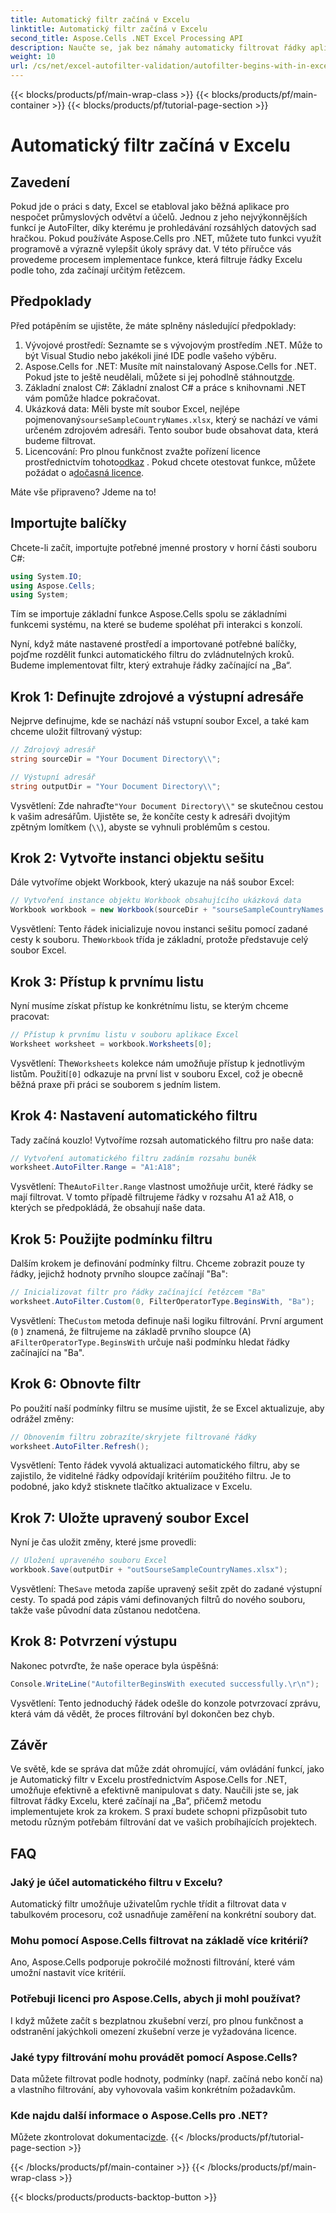 ```yaml
---
title: Automatický filtr začíná v Excelu
linktitle: Automatický filtr začíná v Excelu
second_title: Aspose.Cells .NET Excel Processing API
description: Naučte se, jak bez námahy automaticky filtrovat řádky aplikace Excel pomocí Aspose.Cells v .NET pomocí tohoto podrobného průvodce krok za krokem.
weight: 10
url: /cs/net/excel-autofilter-validation/autofilter-begins-with-in-excel/
---
```


{{< blocks/products/pf/main-wrap-class >}}
{{< blocks/products/pf/main-container >}}
{{< blocks/products/pf/tutorial-page-section >}}

# Automatický filtr začíná v Excelu

## Zavedení

Pokud jde o práci s daty, Excel se etabloval jako běžná aplikace pro nespočet průmyslových odvětví a účelů. Jednou z jeho nejvýkonnějších funkcí je AutoFilter, díky kterému je prohledávání rozsáhlých datových sad hračkou. Pokud používáte Aspose.Cells pro .NET, můžete tuto funkci využít programově a výrazně vylepšit úkoly správy dat. V této příručce vás provedeme procesem implementace funkce, která filtruje řádky Excelu podle toho, zda začínají určitým řetězcem.

## Předpoklady

Před potápěním se ujistěte, že máte splněny následující předpoklady:

1. Vývojové prostředí: Seznamte se s vývojovým prostředím .NET. Může to být Visual Studio nebo jakékoli jiné IDE podle vašeho výběru.
2.  Aspose.Cells for .NET: Musíte mít nainstalovaný Aspose.Cells for .NET. Pokud jste to ještě neudělali, můžete si jej pohodlně stáhnout[zde](https://releases.aspose.com/cells/net/).
3. Základní znalost C#: Základní znalost C# a práce s knihovnami .NET vám pomůže hladce pokračovat.
4.  Ukázková data: Měli byste mít soubor Excel, nejlépe pojmenovaný`sourseSampleCountryNames.xlsx`, který se nachází ve vámi určeném zdrojovém adresáři. Tento soubor bude obsahovat data, která budeme filtrovat.
5.  Licencování: Pro plnou funkčnost zvažte pořízení licence prostřednictvím tohoto[odkaz](https://purchase.aspose.com/buy) . Pokud chcete otestovat funkce, můžete požádat o a[dočasná licence](https://purchase.aspose.com/temporary-license/).

Máte vše připraveno? Jdeme na to!

## Importujte balíčky

Chcete-li začít, importujte potřebné jmenné prostory v horní části souboru C#:

```csharp
using System.IO;
using Aspose.Cells;
using System;
```

Tím se importuje základní funkce Aspose.Cells spolu se základními funkcemi systému, na které se budeme spoléhat při interakci s konzolí.

Nyní, když máte nastavené prostředí a importované potřebné balíčky, pojďme rozdělit funkci automatického filtru do zvládnutelných kroků. Budeme implementovat filtr, který extrahuje řádky začínající na „Ba“.

## Krok 1: Definujte zdrojové a výstupní adresáře

Nejprve definujme, kde se nachází náš vstupní soubor Excel, a také kam chceme uložit filtrovaný výstup:

```csharp
// Zdrojový adresář
string sourceDir = "Your Document Directory\\";

// Výstupní adresář
string outputDir = "Your Document Directory\\";
```

 Vysvětlení: Zde nahraďte`"Your Document Directory\\"` se skutečnou cestou k vašim adresářům. Ujistěte se, že končíte cesty k adresáři dvojitým zpětným lomítkem (`\\`), abyste se vyhnuli problémům s cestou.

## Krok 2: Vytvořte instanci objektu sešitu

Dále vytvoříme objekt Workbook, který ukazuje na náš soubor Excel:

```csharp
// Vytvoření instance objektu Workbook obsahujícího ukázková data
Workbook workbook = new Workbook(sourceDir + "sourseSampleCountryNames.xlsx");
```

 Vysvětlení: Tento řádek inicializuje novou instanci sešitu pomocí zadané cesty k souboru. The`Workbook` třída je základní, protože představuje celý soubor Excel.

## Krok 3: Přístup k prvnímu listu

Nyní musíme získat přístup ke konkrétnímu listu, se kterým chceme pracovat:

```csharp
// Přístup k prvnímu listu v souboru aplikace Excel
Worksheet worksheet = workbook.Worksheets[0];
```

 Vysvětlení: The`Worksheets` kolekce nám umožňuje přístup k jednotlivým listům. Použití`[0]` odkazuje na první list v souboru Excel, což je obecně běžná praxe při práci se souborem s jedním listem.

## Krok 4: Nastavení automatického filtru

Tady začíná kouzlo! Vytvoříme rozsah automatického filtru pro naše data:

```csharp
// Vytvoření automatického filtru zadáním rozsahu buněk
worksheet.AutoFilter.Range = "A1:A18";
```

 Vysvětlení: The`AutoFilter.Range` vlastnost umožňuje určit, které řádky se mají filtrovat. V tomto případě filtrujeme řádky v rozsahu A1 až A18, o kterých se předpokládá, že obsahují naše data.

## Krok 5: Použijte podmínku filtru

Dalším krokem je definování podmínky filtru. Chceme zobrazit pouze ty řádky, jejichž hodnoty prvního sloupce začínají "Ba":

```csharp
// Inicializovat filtr pro řádky začínající řetězcem "Ba"
worksheet.AutoFilter.Custom(0, FilterOperatorType.BeginsWith, "Ba");
```

 Vysvětlení: The`Custom` metoda definuje naši logiku filtrování. První argument (`0` ) znamená, že filtrujeme na základě prvního sloupce (A) a`FilterOperatorType.BeginsWith` určuje naši podmínku hledat řádky začínající na "Ba".

## Krok 6: Obnovte filtr

Po použití naší podmínky filtru se musíme ujistit, že se Excel aktualizuje, aby odrážel změny:

```csharp
// Obnovením filtru zobrazíte/skryjete filtrované řádky
worksheet.AutoFilter.Refresh();
```

Vysvětlení: Tento řádek vyvolá aktualizaci automatického filtru, aby se zajistilo, že viditelné řádky odpovídají kritériím použitého filtru. Je to podobné, jako když stisknete tlačítko aktualizace v Excelu.

## Krok 7: Uložte upravený soubor Excel

Nyní je čas uložit změny, které jsme provedli:

```csharp
// Uložení upraveného souboru Excel
workbook.Save(outputDir + "outSourseSampleCountryNames.xlsx");
```

 Vysvětlení: The`Save` metoda zapíše upravený sešit zpět do zadané výstupní cesty. To spadá pod zápis vámi definovaných filtrů do nového souboru, takže vaše původní data zůstanou nedotčena.

## Krok 8: Potvrzení výstupu

Nakonec potvrďte, že naše operace byla úspěšná:

```csharp
Console.WriteLine("AutofilterBeginsWith executed successfully.\r\n");
```

Vysvětlení: Tento jednoduchý řádek odešle do konzole potvrzovací zprávu, která vám dá vědět, že proces filtrování byl dokončen bez chyb.

## Závěr

Ve světě, kde se správa dat může zdát ohromující, vám ovládání funkcí, jako je Automatický filtr v Excelu prostřednictvím Aspose.Cells for .NET, umožňuje efektivně a efektivně manipulovat s daty. Naučili jste se, jak filtrovat řádky Excelu, které začínají na „Ba“, přičemž metodu implementujete krok za krokem. S praxí budete schopni přizpůsobit tuto metodu různým potřebám filtrování dat ve vašich probíhajících projektech.

## FAQ

### Jaký je účel automatického filtru v Excelu?  
Automatický filtr umožňuje uživatelům rychle třídit a filtrovat data v tabulkovém procesoru, což usnadňuje zaměření na konkrétní soubory dat.

### Mohu pomocí Aspose.Cells filtrovat na základě více kritérií?  
Ano, Aspose.Cells podporuje pokročilé možnosti filtrování, které vám umožní nastavit více kritérií.

### Potřebuji licenci pro Aspose.Cells, abych ji mohl používat?  
I když můžete začít s bezplatnou zkušební verzí, pro plnou funkčnost a odstranění jakýchkoli omezení zkušební verze je vyžadována licence.

### Jaké typy filtrování mohu provádět pomocí Aspose.Cells?  
Data můžete filtrovat podle hodnoty, podmínky (např. začíná nebo končí na) a vlastního filtrování, aby vyhovovala vašim konkrétním požadavkům.

### Kde najdu další informace o Aspose.Cells pro .NET?  
 Můžete zkontrolovat dokumentaci[zde](https://reference.aspose.com/cells/net/).
{{< /blocks/products/pf/tutorial-page-section >}}

{{< /blocks/products/pf/main-container >}}
{{< /blocks/products/pf/main-wrap-class >}}

{{< blocks/products/products-backtop-button >}}
